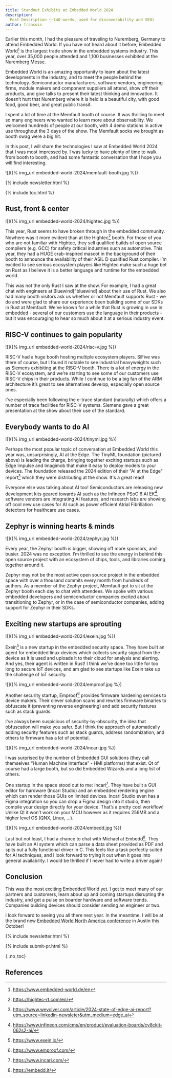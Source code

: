 ```yaml
---
title: Standout Exhibits at Embedded World 2024
description:
  Post Description (~140 words, used for discoverability and SEO)
author: francois
---
```


Earlier this month, I had the pleasure of traveling to Nuremberg, Germany to
attend Embedded World. If you have not heard about it before, Embedded
World[^ew] is the largest trade show in the embedded systems industry. This
year, over 35,000 people attended and 1,100 businesses exhibited at the
Nuremberg Messe.

Embedded World is an amazing opportunity to learn about the latest developments
in the industry, and to meet the people behind the technology. Semiconductor
manufacturers, software vendors, engineering firms, module makers and component
suppliers all attend, show off their products, and give talks to present their
latest thinking and innovation. It doesn’t hurt that Nuremberg where it is held
is a beautiful city, with good food, good beer, and great public transit.

I spent a lot of time at the Memfault booth of course. It was thrilling to
meet so many engineers who wanted to learn more about observability. We
welcomed hundreds of people at our booth, with 4 demo stations in active
use throughout the 3 days of the show. The Memfault socks we brought as
booth swag were a big hit.

<!-- excerpt start -->

In this post, I will share the technologies I saw at Embedded World 2024 that I
was most impressed by. I was lucky to have plenty of time to walk from booth to
booth, and had some fantastic conversation that I hope you will find
interesting.

<!-- excerpt end -->

![]({% img_url embedded-world-2024/memfault-booth.jpg %})

{% include newsletter.html %}

{% include toc.html %}

## Rust, front & center

![]({% img_url embedded-world-2024/hightec.jpg %})

This year, Rust seems to have broken through in the embedded community. Nowhere
was it more evident than at the Hightec[^hightec] booth. For those of you who
are not familiar with Hightec, they sell qualified builds of open source
compilers (e.g. GCC) for safety critical industries such as automotive. This
year, they had a HUGE crab-inspired mascot in the background of their booth to
announce the availability of their ASIL D qualified Rust compiler. I’m excited
to see serious ecosystem players like Hightec make such a huge bet on Rust as I
believe it is a better language and runtime for the embedded world.

This was not the only Rust I saw at the show. For example, I had a great chat
with engineers at Bluewind[^bluewind] about their use of Rust. We also had many
booth visitors ask us whether or not Memfault supports Rust - we do and were
glad to share our experience been building some of our SDKs in Rust at
Memfault. We've known for a while that Rust is growing in use in embedded -
several of our customers use the language in their products - but it was
encouraging to hear so much about it at a serious industry event.

## RISC-V continues to gain popularity

![]({% img_url embedded-world-2024/risc-v.jpg %})

RISC-V had a huge booth hosting multiple ecosystem players. SiFive was there of
course, but I found it notable to see industrial heavyweights such as Siemens
exhibiting at the RISC-V booth. There is a lot of energy in the RISC-V
ecosystem, and we’re starting to see some of our customers use RISC-V chips in
their products. While I continue to be a big fan of the ARM architecture it’s
great to see alternatives develop, especially open source ones.

I've especially been following the e-trace standard (naturally) which offers a
number of trace facilities for RISC-V systems. Siemens gave a great
presentation at the show about their use of the standard.

## Everybody wants to do AI

![]({% img_url embedded-world-2024/tinyml.jpg %})

Perhaps the most popular topic of conversation at Embedded World this year was,
unsurprisingly, AI at the Edge. The TinyML foundation (pictured above) is
leading the charge, bringing together exciting startups such as Edge Impulse
and Imagimob that make it easy to deploy models to your devices. The foundation
released the 2024 edition of their "AI at the Edge" report[^ai-at-the-edge]
which they were distributing at the show. It's a great read!

Everyone else was talking about AI too! Semiconductors are releasing new
development kits geared towards AI such as the Infineon PSoC 6 AI
EK[^psoc6-ai], software vendors are integrating AI features, and research labs
are showing off cool new use cases for AI such as power efficient Atrial
Fibrillation detectors for healthcare use cases.

## Zephyr is winning hearts & minds

![]({% img_url embedded-world-2024/zephyr.jpg %})

Every year, the Zephyr booth is bigger, showing off more sponsors, and busier.
2024 was no exception. I’m thrilled to see the energy in behind this open
source project with an ecosystem of chips, tools, and libraries coming together
around it. 

Zephyr may not be the most active open source project in the embedded space
with over a thousand commits every month from hundreds of authors. As a member
of the Zephyr project, Memfault got to sit at the Zephyr booth each day to chat
with attendees. We spoke with various embedded developers and semiconductor
companies excited about transitioning to Zephyr, or in the case of
semiconductor companies, adding support for Zephyr in their SDKs.

## Exciting new startups are sprouting


![]({% img_url embedded-world-2024/exein.jpg %})

Exein[^exein] is a new startup in the embedded security space. They have built
an agent for embedded linux devices which collects security signal from the
device as it is used and uploads it to their cloud for analysis and alerting.
And yes, their agent is written in Rust! I think we’ve done too little for too
long to secure IoT devices, and am glad to see startups like Exein take up the
challenge of IoT security.

![]({% img_url embedded-world-2024/emproof.jpg %})

Another security startup, Emproof[^emproof] provides firmware hardening
services to device makers. Their clever solution scans and rewrites firmware
binaries to obfuscate it (preventing reverse engineering) and add security
features such as stack guards.

I've always been suspicious of security-by-obscurity, the idea that obfuscation
will make you safer. But I think the approach of automatically adding security
features such as stack guards, address randomization, and others to firmware
has a lot of potential.

![]({% img_url embedded-world-2024/incari.jpg %})

I was surprised by the number of Embedded GUI solutions (they call themselves
“Human Machine Interface” - HMI platforms) that exist. Qt of course had a large
booth, but so did Embedded Wizards and a long list of others.

One startup in the space stood out to me: Incari[^incari]. They have built a
GUI editor for hardware (Incari Studio) and an embedded rendering engine which
can render those GUIs on limited devices. Incari Studio even has a Figma
integration so you can drop a Figma design into it studio, then compile your
design directly for your device. That’s a pretty cool workflow! Unlike Qt it
won’t work on your MCU however as it requires 256MB and a higher level OS (QNX,
Linux, …).

![]({% img_url embedded-world-2024/embedd.jpg %})

Last but not least, I had a chance to chat with Michael at Embedd[^embedd].
They have built an AI system which can parse a data sheet provided as PDF and
spits out a fully functional driver in C. This feels like a task perfectly
suited for AI techniques, and I look forward to trying it out when it goes into
general availability. I would be thrilled if I never had to write a driver
again!

## Conclusion

This was the most exciting Embedded World yet. I got to meet many of our
partners and customers, learn about up and coming startups disrupting the
industry, and get a pulse on boarder hardware and software trends. Companies
building devices should consider sending an engineer or two.

I look forward to seeing you all there next year. In the meantime, I will be at
the brand new [Embedded World North America conference](https://www.embedded-world.de/en/embedded-world-wide/embedded-world-north-america) in Austin this October!


<!-- Interrupt Keep START -->
{% include newsletter.html %}

{% include submit-pr.html %}
<!-- Interrupt Keep END -->

{:.no_toc}

## References

<!-- prettier-ignore-start -->
[^ew]: <https://www.embedded-world.de/en>
[^bluewind-rust]: <https://www.bluewind.it/case-study/rust/>
[^hightec]: <https://hightec-rt.com/en/>
[^ai-at-the-edge]: <https://www.wevolver.com/article/2024-state-of-edge-ai-report?utm_source=linkedin-newsleter&utm_medium=edge_ai>
[^psoc6-ai]: <https://www.infineon.com/cms/en/product/evaluation-boards/cy8ckit-062s2-ai/>
[^exein]: <https://www.exein.io/>
[^emproof]: <https://www.emproof.com/>
[^incari]: <https://www.incari.com/>
[^embedd]: <https://embedd.it/>

<!-- prettier-ignore-end -->
